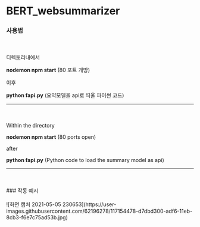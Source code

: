 # BERT_websummarizer      

### 사용법
<br/>
<br/>
디렉토리내에서

**nodemon npm start**    (80 포트 개방)

이후

**python fapi.py**    (요약모델을 api로 띄울 파이썬 코드)

---------------------------------------
<br/>
<br/>
Within the directory

**nodemon npm start** (80 ports open)

after

**python fapi.py** (Python code to load the summary model as api)

---------------------------------------
<br/>
<br/>
### 작동 예시   
<br/>
<br/>
![화면 캡처 2021-05-05 230653](https://user-images.githubusercontent.com/62196278/117154478-d7dbd300-adf6-11eb-8cb3-f6e7c75ad53b.jpg)
